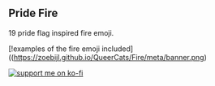 Pride Fire
---
19 pride flag inspired fire emoji.

[!examples of the fire emoji included]((https://zoebijl.github.io/QueerCats/Fire/meta/banner.png)

[![support me on ko-fi](https://ko-fi.com/img/githubbutton_sm.svg)](https://ko-fi.com/P5P7GOFCE)
